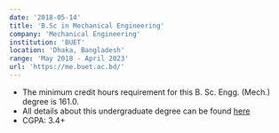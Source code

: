 ```yaml
---
date: '2018-05-14'
title: 'B.Sc in Mechanical Engineering'
company: 'Mechanical Engineering'
institution: 'BUET'
location: 'Dhaka, Bangladesh'
range: 'May 2018 - April 2023'
url: 'https://me.buet.ac.bd/'
---
```


- The minimum credit hours requirement for this B. Sc. Engg. (Mech.) degree is 161.0.
- All details about this undergraduate degree can be found [here](https://me.buet.ac.bd/academics/docs/bulletin.pdf)
- CGPA: 3.4+
